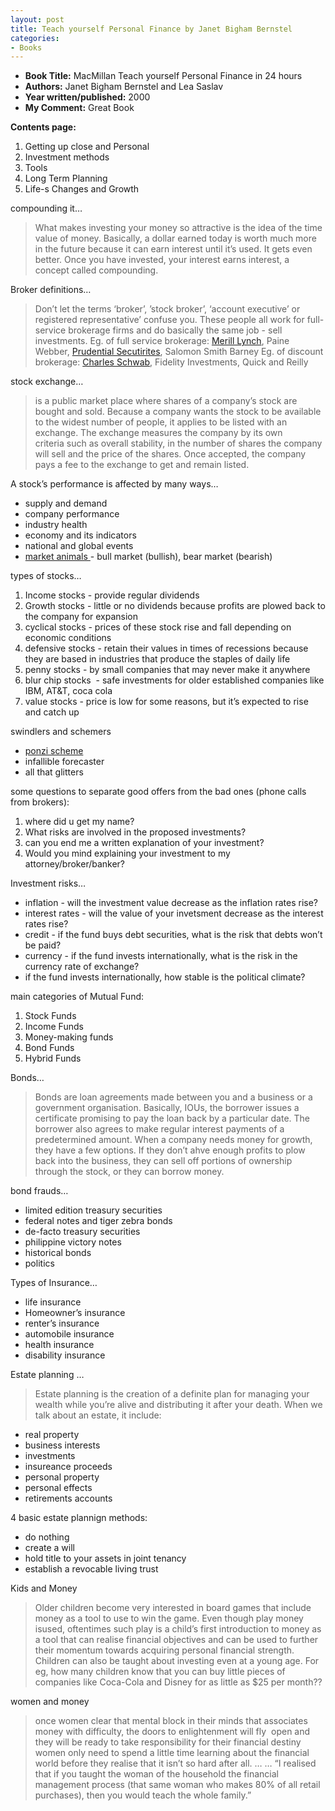 ```yaml
---
layout: post
title: Teach yourself Personal Finance by Janet Bigham Bernstel
categories:
- Books
---
```


- **Book Title:** MacMillan Teach yourself Personal Finance in 24 hours
- **Authors:** Janet Bigham Bernstel and Lea Saslav
- **Year written/published:** 2000
- **My Comment:** Great Book

**Contents page:**

1. Getting up close and Personal
2. Investment methods
3. Tools
4. Long Term Planning
5. Life-s Changes and Growth

compounding it…

> What makes investing your money so attractive is the idea of the time value of money. Basically, a dollar earned today is worth much more in the future because it can earn interest until it’s used. It gets even better. Once you have invested, your interest earns interest, a concept called compounding.

Broker definitions…

> Don’t let the terms ‘broker’, ’stock broker’, ‘account executive’ or registered representative’ confuse you. These people all work for full-service brokerage firms and do basically the same job - sell investments. Eg. of full service brokerage: [Merill Lynch](http://www.ml.com/index.asp?id=7695_15125_17454), Paine Webber, [Prudential Secutirites](http://www.prudential.com/view/page), Salomon Smith Barney Eg. of discount brokerage: [Charles Schwab](http://www.schwab.com/), Fidelity Investments, Quick and Reilly

stock exchange…

> is a public market place where shares of a company’s stock are bought and sold. Because a company wants the stock to be available to the widest number of people, it applies to be listed with an exchange. The exchange measures the company by its own criteria such as overall stability, in the number of shares the company will sell and the price of the shares. Once accepted, the company pays a fee to the exchange to get and remain listed.

A stock’s performance is affected by many ways…

- supply and demand
- company performance
- industry health
- economy and its indicators
- national and global events
- [market animals ](http://en.wikipedia.org/wiki/Bull_market)- bull market (bullish), bear market (bearish)

types of stocks…

1. Income stocks - provide regular dividends
2. Growth stocks - little or no dividends because profits are plowed back to the company for expansion
3. cyclical stocks - prices of these stock rise and fall depending on economic conditions
4. defensive stocks - retain their values in times of recessions because they are based in industries that produce the staples of daily life
5. penny stocks - by small companies that may never make it anywhere
6. blur chip stocks  - safe investments for older established companies like IBM, AT&T, coca cola
7. value stocks - price is low for some reasons, but it’s expected to rise and catch up

swindlers and schemers

- [ponzi scheme](http://en.wikipedia.org/wiki/Ponzi_scheme)
- infallible forecaster
- all that glitters

some questions to separate good offers from the bad ones (phone calls from brokers):

1. where did u get my name?
2. What risks are involved in the proposed investments?
3. can you end me a written explanation of your investment?
4. Would you mind explaining your investment to my attorney/broker/banker?

Investment risks…

- inflation - will the investment value decrease as the inflation rates rise?
- interest rates - will the value of your invetsment decrease as the interest rates rise?
- credit - if the fund buys debt securities, what is the risk that debts won’t be paid?
- currency - if the fund invests internationally, what is the risk in the currency rate of exchange?
- if the fund invests internationally, how stable is the political climate?

main categories of Mutual Fund:
1. Stock Funds
2. Income Funds
3. Money-making funds
4. Bond Funds
5. Hybrid Funds

Bonds…

> Bonds are loan agreements made between you and a business or a government organisation. Basically, IOUs, the borrower issues a certificate promising to pay the loan back by a particular date. The borrower also agrees to make regular interest payments of a predetermined amount. When a company needs money for growth, they have a few options. If they don’t ahve enough profits to plow back into the business, they can sell off portions of ownership through the stock, or they can borrow money.

bond frauds…

- limited edition treasury securities
- federal notes and tiger zebra bonds
- de-facto treasury securities
- philippine victory notes
- historical bonds
- politics

Types of Insurance…

- life insurance
- Homeowner’s insurance
- renter’s insurance
- automobile insurance
- health insurance
- disability insurance

Estate planning …

> Estate planning is the creation of a definite plan for managing your wealth while you’re alive and distributing it after your death. When we talk about an estate, it include:

- real property
- business interests
- investments
- insureance proceeds
- personal property
- personal effects
- retirements accounts

4 basic estate plannign methods:

- do nothing
- create a will
- hold title to your assets in joint tenancy
- establish a revocable living trust

Kids and Money

> Older children become very interested in board games that include money as a tool to use to win the game. Even though play money isused, oftentimes such play is a child’s first introduction to money as a tool that can realise financial objectives and can be used to further their momentum towards acquiring personal financial strength. Children can also be taught about investing even at a young age. For eg, how many children know that you can buy little pieces of companies like Coca-Cola and Disney for as little as $25 per month??

women and money

> once women clear that mental block in their minds that associates money with difficulty, the doors to enlightenment will fly  open and they will be ready to take responsibility for their financial destiny women only need to spend a little time learning about the financial world before they realise that it isn’t so hard after all. … … “I realised that if you taught the woman of the household the financial management process (that same woman who makes 80% of all retail purchases), then you would teach the whole family.”
